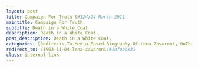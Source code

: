 ```yaml
---
layout: post
title: Campaign For Truth &#124;24 March 2011
maintitle: Campaign For Truth
subtitle: Death in a White Coat
description: Death in a White Coat.
post_description: Death in a White Coat.
categories: [Redirects-To-Media-Based-Biography-Of-Lena-Zavaroni, OnThisDay24March]
redirect_to: /1963-11-04-lena-zavaroni/#infobox31
class: internal-link
---
```


